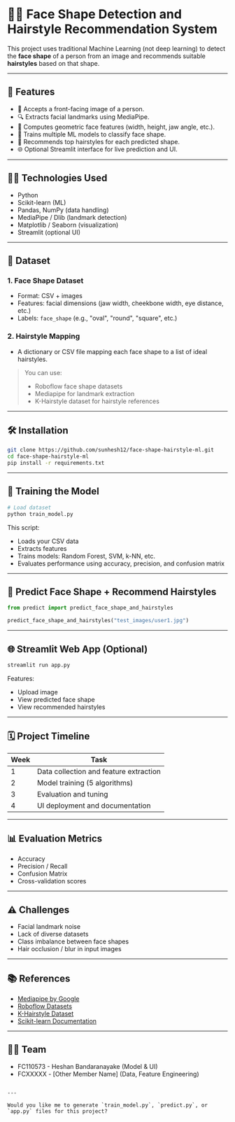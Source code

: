 # 👤💇 Face Shape Detection and Hairstyle Recommendation System

This project uses traditional Machine Learning (not deep learning) to detect the **face shape** of a person from an image and recommends suitable **hairstyles** based on that shape.

---

## 🚀 Features

- 📸 Accepts a front-facing image of a person.
- 🔍 Extracts facial landmarks using MediaPipe.
- 📐 Computes geometric face features (width, height, jaw angle, etc.).
- 🧠 Trains multiple ML models to classify face shape.
- 💇 Recommends top hairstyles for each predicted shape.
- 🌐 Optional Streamlit interface for live prediction and UI.

---

## 🧑‍💻 Technologies Used

- Python
- Scikit-learn (ML)
- Pandas, NumPy (data handling)
- MediaPipe / Dlib (landmark detection)
- Matplotlib / Seaborn (visualization)
- Streamlit (optional UI)

---

## 📁 Dataset

### 1. Face Shape Dataset
- Format: CSV + images
- Features: facial dimensions (jaw width, cheekbone width, eye distance, etc.)
- Labels: `face_shape` (e.g., "oval", "round", "square", etc.)

### 2. Hairstyle Mapping
- A dictionary or CSV file mapping each face shape to a list of ideal hairstyles.

> You can use:
> - Roboflow face shape datasets  
> - Mediapipe for landmark extraction  
> - K-Hairstyle dataset for hairstyle references

---

## 🛠️ Installation

```bash
git clone https://github.com/sunhesh12/face-shape-hairstyle-ml.git
cd face-shape-hairstyle-ml
pip install -r requirements.txt
````

---

## 🧪 Training the Model

```python
# Load dataset
python train_model.py
```

This script:

* Loads your CSV data
* Extracts features
* Trains models: Random Forest, SVM, k-NN, etc.
* Evaluates performance using accuracy, precision, and confusion matrix

---

## 🧠 Predict Face Shape + Recommend Hairstyles

```python
from predict import predict_face_shape_and_hairstyles

predict_face_shape_and_hairstyles("test_images/user1.jpg")
```

---

## 🌐 Streamlit Web App (Optional)

```bash
streamlit run app.py
```

Features:

* Upload image
* View predicted face shape
* View recommended hairstyles

---

## 🗓️ Project Timeline

| Week | Task                                   |
| ---- | -------------------------------------- |
| 1    | Data collection and feature extraction |
| 2    | Model training (5 algorithms)          |
| 3    | Evaluation and tuning                  |
| 4    | UI deployment and documentation        |

---

## 📊 Evaluation Metrics

* Accuracy
* Precision / Recall
* Confusion Matrix
* Cross-validation scores

---

## ⚠️ Challenges

* Facial landmark noise
* Lack of diverse datasets
* Class imbalance between face shapes
* Hair occlusion / blur in input images

---

## 📚 References

* [Mediapipe by Google](https://google.github.io/mediapipe/)
* [Roboflow Datasets](https://roboflow.com/)
* [K-Hairstyle Dataset](https://github.com/khairstyle-dataset)
* [Scikit-learn Documentation](https://scikit-learn.org/)

---

## 👨‍🎓 Team

* FC110573 - Heshan Bandaranayake (Model & UI)
* FCXXXXX - \[Other Member Name] (Data, Feature Engineering)

```

---

Would you like me to generate `train_model.py`, `predict.py`, or `app.py` files for this project?
```
